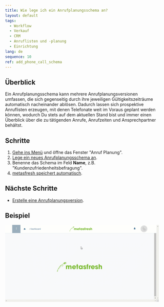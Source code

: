 ```yaml
---
title: Wie lege ich ein Anrufplanungsschema an?
layout: default
tags:
  - Workflow
  - Verkauf
  - CRM
  - Anruflisten und -planung
  - Einrichtung
lang: de
sequence: 10
ref: add_phone_call_schema
---
```


## Überblick
Ein Anrufplanungsschema kann mehrere Anrufplanungsversionen umfassen, die sich gegenseitig durch ihre jeweiligen Gültigkeitszeiträume automatisch nacheinander ablösen. Dadurch lassen sich prospektive Anruflisten erzeugen, mit denen Telefonate weit im Voraus geplant werden können, wodurch Du stets auf dem aktuellen Stand bist und immer einen Überblick über die zu tätigenden Anrufe, Anrufzeiten und Ansprechpartner behältst.

## Schritte
1. [Gehe ins Menü](Menu) und öffne das Fenster "Anruf Planung".
1. [Lege ein neues Anrufplanungsschema an](Neuer_Datensatz_Fenster_Webui).
1. Benenne das Schema im Feld **Name**, z.B. "Kundenzufriedenheitsbefragung".
1. [metasfresh speichert automatisch](Speicheranzeige).

## Nächste Schritte
- [Erstelle eine Anrufplanungsversion](Anrufplanungsversion_erstellen).

## Beispiel
![](assets/Anrufplanungsschema_anlegen.gif)
